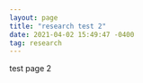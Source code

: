 ```yaml
---
layout: page
title: "research test 2"
date: 2021-04-02 15:49:47 -0400
tag: research
---
```


test page 2

